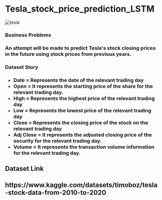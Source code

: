 # Tesla_stock_price_prediction_LSTM


![tesla](https://github.com/Merttcoskun/Tesla_stock_price_prediction_LSTM/assets/111244707/021958eb-b639-43a1-92e2-a11002b212ae)

<h3> Business Problems <h3>
An attempt will be made to predict Tesla's stock closing prices in the future using stock prices from previous years.

<h3> Dataset Story <h3>

- Date = Represents the date of the relevant trading day
- Open = It represents the starting price of the share for the relevant trading day.
- High = Represents the highest price of the relevant trading day
- Low = Represents the lowest price of the relevant trading day
- Close = Represents the closing price of the stock on the relevant trading day
- Adj Close = It represents the adjusted closing price of the security for the relevant trading day.
- Volume = It represents the transaction volume information for the relevant trading day.

<h2> Dataset Link <h2>
https://www.kaggle.com/datasets/timoboz/tesla-stock-data-from-2010-to-2020
